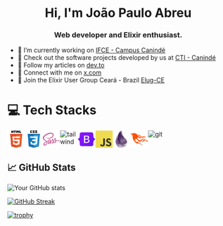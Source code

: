 <h1 align="center">Hi, I'm João Paulo Abreu</h1>
<h3 align="center">Web developer and Elixir enthusiast.</h3>

- :office: I’m currently working on [IFCE - Campus Canindé](https://ifce.edu.br/caninde)
- :rocket: Check out the software projects developed by us at [CTI - Canindé](https://cti.caninde.ifce.edu.br)
- :memo: Follow my articles on [dev.to](https://dev.to/abreujp)
- :star2: Connect with me on [x.com](https://x.com/abreujp9)
- :speech_balloon: Join the Elixir User Group Ceará - Brazil [Elug-CE](https://github.com/elug-ce)

# 💻 Tech Stacks

<div style="display: flex; justify-content: left; align-items: start; flex-wrap: wrap;">
  <img src="https://raw.githubusercontent.com/devicons/devicon/master/icons/html5/html5-original-wordmark.svg" alt="html5" width="40" height="40"/>
  <img src="https://raw.githubusercontent.com/devicons/devicon/master/icons/css3/css3-original-wordmark.svg" alt="css3" width="40" height="40"/>
  <img src="https://raw.githubusercontent.com/devicons/devicon/master/icons/sass/sass-original.svg" alt="sass" width="40" height="40"/>
  <img src="https://www.vectorlogo.zone/logos/tailwindcss/tailwindcss-icon.svg" alt="tailwind" width="40" height="40"/>
  <img src="https://raw.githubusercontent.com/devicons/devicon/master/icons/bootstrap/bootstrap-original.svg" alt="bootstrap" width="40" height="40"/>
  <img src="https://raw.githubusercontent.com/devicons/devicon/master/icons/javascript/javascript-original.svg" alt="javascript" width="40" height="40"/>
  <img src="https://raw.githubusercontent.com/devicons/devicon/master/icons/elixir/elixir-original.svg" alt="elixir" width="40" height="40"/>
  <img src="https://raw.githubusercontent.com/devicons/devicon/master/icons/phoenix/phoenix-original.svg" alt="phoenix" width="40" height="40"/>
  <img src="https://www.vectorlogo.zone/logos/git-scm/git-scm-icon.svg" alt="git" width="40" height="40"/>
</div>

## 📈 GitHub Stats
![Your GitHub stats](https://github-readme-stats.vercel.app/api?username=abreujp&show_icons=true&theme=nord)

[![GitHub Streak](https://github-readme-streak-stats.herokuapp.com?user=abreujp&theme=nord)](https://git.io/streak-stats)

[![trophy](https://github-profile-trophy.vercel.app/?username=abreujp&theme=nord)](https://github.com/abreujp/github-profile-trophy)

